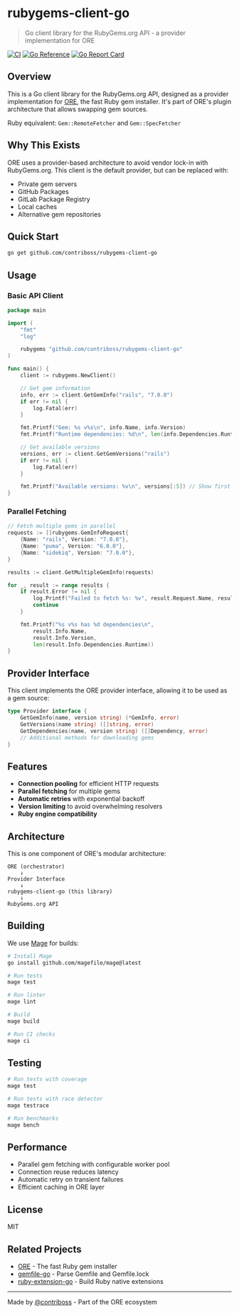 # rubygems-client-go

> Go client library for the RubyGems.org API - a provider implementation for ORE

[![CI](https://github.com/contriboss/rubygems-client-go/actions/workflows/ci.yml/badge.svg)](https://github.com/contriboss/rubygems-client-go/actions/workflows/ci.yml)
[![Go Reference](https://pkg.go.dev/badge/github.com/contriboss/rubygems-client-go.svg)](https://pkg.go.dev/github.com/contriboss/rubygems-client-go)
[![Go Report Card](https://goreportcard.com/badge/github.com/contriboss/rubygems-client-go)](https://goreportcard.com/report/github.com/contriboss/rubygems-client-go)

## Overview

This is a Go client library for the RubyGems.org API, designed as a provider implementation for [ORE](https://github.com/contriboss/ore), the fast Ruby gem installer. It's part of ORE's plugin architecture that allows swapping gem sources.

Ruby equivalent: `Gem::RemoteFetcher` and `Gem::SpecFetcher`

## Why This Exists

ORE uses a provider-based architecture to avoid vendor lock-in with RubyGems.org. This client is the default provider, but can be replaced with:
- Private gem servers
- GitHub Packages
- GitLab Package Registry
- Local caches
- Alternative gem repositories

## Quick Start

```bash
go get github.com/contriboss/rubygems-client-go
```

## Usage

### Basic API Client

```go
package main

import (
    "fmt"
    "log"

    rubygems "github.com/contriboss/rubygems-client-go"
)

func main() {
    client := rubygems.NewClient()

    // Get gem information
    info, err := client.GetGemInfo("rails", "7.0.0")
    if err != nil {
        log.Fatal(err)
    }

    fmt.Printf("Gem: %s v%s\n", info.Name, info.Version)
    fmt.Printf("Runtime dependencies: %d\n", len(info.Dependencies.Runtime))

    // Get available versions
    versions, err := client.GetGemVersions("rails")
    if err != nil {
        log.Fatal(err)
    }

    fmt.Printf("Available versions: %v\n", versions[:5]) // Show first 5
}
```

### Parallel Fetching

```go
// Fetch multiple gems in parallel
requests := []rubygems.GemInfoRequest{
    {Name: "rails", Version: "7.0.0"},
    {Name: "puma", Version: "6.0.0"},
    {Name: "sidekiq", Version: "7.0.0"},
}

results := client.GetMultipleGemInfo(requests)

for _, result := range results {
    if result.Error != nil {
        log.Printf("Failed to fetch %s: %v", result.Request.Name, result.Error)
        continue
    }

    fmt.Printf("%s v%s has %d dependencies\n",
        result.Info.Name,
        result.Info.Version,
        len(result.Info.Dependencies.Runtime))
}
```

## Provider Interface

This client implements the ORE provider interface, allowing it to be used as a gem source:

```go
type Provider interface {
    GetGemInfo(name, version string) (*GemInfo, error)
    GetVersions(name string) ([]string, error)
    GetDependencies(name, version string) ([]Dependency, error)
    // Additional methods for downloading gems
}
```

## Features

- **Connection pooling** for efficient HTTP requests
- **Parallel fetching** for multiple gems
- **Automatic retries** with exponential backoff
- **Version limiting** to avoid overwhelming resolvers
- **Ruby engine compatibility**

## Architecture

This is one component of ORE's modular architecture:

```
ORE (orchestrator)
    ↓
Provider Interface
    ↓
rubygems-client-go (this library)
    ↓
RubyGems.org API
```

## Building

We use [Mage](https://magefile.org) for builds:

```bash
# Install Mage
go install github.com/magefile/mage@latest

# Run tests
mage test

# Run linter
mage lint

# Build
mage build

# Run CI checks
mage ci
```

## Testing

```bash
# Run tests with coverage
mage test

# Run tests with race detector
mage testrace

# Run benchmarks
mage bench
```

## Performance

- Parallel gem fetching with configurable worker pool
- Connection reuse reduces latency
- Automatic retry on transient failures
- Efficient caching in ORE layer

## License

MIT

## Related Projects

- [ORE](https://github.com/contriboss/ore) - The fast Ruby gem installer
- [gemfile-go](https://github.com/contriboss/gemfile-go) - Parse Gemfile and Gemfile.lock
- [ruby-extension-go](https://github.com/contriboss/ruby-extension-go) - Build Ruby native extensions

---

Made by [@contriboss](https://github.com/contriboss) - Part of the ORE ecosystem
